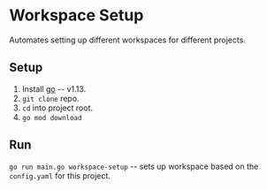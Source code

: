 # Workspace Setup
Automates setting up different workspaces for different projects.

## Setup
1. Install [go](https://go.dev/dl/) -- v1.13.
2. `git clone` repo.
3. `cd` into project root.
4. `go mod download`

## Run
`go run main.go workspace-setup` -- sets up workspace based on the `config.yaml` for this project.
